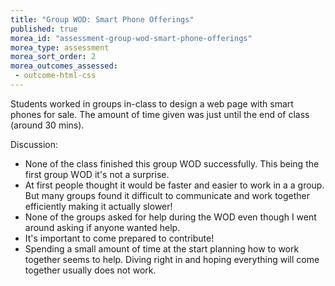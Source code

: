 ```yaml
---
title: "Group WOD: Smart Phone Offerings"
published: true
morea_id: "assessment-group-wod-smart-phone-offerings"
morea_type: assessment
morea_sort_order: 2
morea_outcomes_assessed:
 - outcome-html-css
---
```

  Students worked in groups in-class to design a web page with smart phones for sale. The 
  amount of time given was just until the end of class (around 30 mins).

Discussion:

* None of the class finished this group WOD successfully. This being the first group WOD it's not a surprise. 
* At first people thought it would be faster and easier to work in a a group. 
But many groups found it difficult to communicate and work together 
efficiently making it actually slower!
* None of the groups asked for help during the WOD even though I went around asking if 
anyone wanted help.
* It's important to come prepared to contribute!
* Spending a small amount of time at the start planning how to work together seems to help. Diving right in
and hoping everything will come together usually does not work.
   

